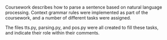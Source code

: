 Coursework describes how to parse a sentence based on natural language processing. Context grammar rules were implemented as part of the coursework, and a number of different tasks were assigned.

The files tts.py, parsing.py, and pos.py were all created to fill these tasks, and indicate their role within their comments. 

